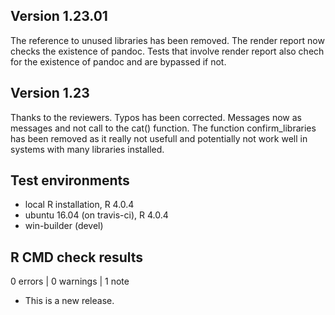 ## Version 1.23.01
The reference to unused libraries has been removed.
The render report now checks the existence of pandoc. Tests that involve
render report also chech for the existence of pandoc and are bypassed if not.



## Version 1.23
Thanks to the reviewers. Typos has been corrected. Messages now as messages
and not call to the cat() function. The function confirm_libraries has been
removed as it really not usefull and potentially not work well in systems with
many libraries installed.

## Test environments
* local R installation, R 4.0.4
* ubuntu 16.04 (on travis-ci), R 4.0.4
* win-builder (devel)

## R CMD check results

0 errors | 0 warnings | 1 note

* This is a new release.
